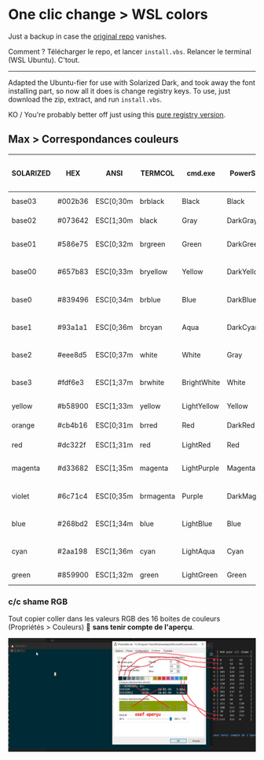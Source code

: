 # One clic change > WSL colors

Just a backup in case the [original repo](https://github.com/nsilvestri/solarized-dark-for-wsl) vanishes.

Comment ? Télécharger le repo, et lancer `install.vbs`. Relancer le terminal (WSL Ubuntu). C'tout.

---

Adapted the Ubuntu-fier for use with Solarized Dark, and took away the font installing part, so now all it does is change registry keys. To use, just download the zip, extract, and run `install.vbs`.

KO / You're probably better off just using this [pure registry version](https://gist.github.com/noelbundick/d7d67c1cc9cae8a1cb93240dc7bbe78c#file-solarized-dark-reg).

## Max > Correspondances couleurs

| SOLARIZED | HEX     | ANSI      | TERMCOL   | cmd.exe     | PowerShell  | ColorTable | DWORD    | RGB pour c/c shame |
|-----------|---------|-----------|-----------|-------------|-------------|------------|----------|--------------------|
| base03    | #002b36 | ESC[0;30m | brblack   | Black       | Black       | 00         | 00362b00 | 0     43    54     |
| base02    | #073642 | ESC[1;30m | black     | Gray        | DarkGray    | 08         | 00423607 | 7     54    66     |
| base01    | #586e75 | ESC[0;32m | brgreen   | Green       | DarkGreen   | 02         | 00756e58 | 88    110   117    |
| base00    | #657b83 | ESC[0;33m | bryellow  | Yellow      | DarkYellow  | 06         | 00837b65 | 101   123   131    |
| base0     | #839496 | ESC[0;34m | brblue    | Blue        | DarkBlue    | 01         | 00969483 | 131   148   150    |
| base1     | #93a1a1 | ESC[0;36m | brcyan    | Aqua        | DarkCyan    | 03         | 00a1a193 | 147   161   161    |
| base2     | #eee8d5 | ESC[0;37m | white     | White       | Gray        | 07         | 00d5e8ee | 238   232   213    |
| base3     | #fdf6e3 | ESC[1;37m | brwhite   | BrightWhite | White       | 15         | 00e3f6fd | 253   246   227    |
| yellow    | #b58900 | ESC[1;33m | yellow    | LightYellow | Yellow      | 14         | 000089b5 | 181   137   0      |
| orange    | #cb4b16 | ESC[0;31m | brred     | Red         | DarkRed     | 04         | 00164bcb | 203   75    22     |
| red       | #dc322f | ESC[1;31m | red       | LightRed    | Red         | 12         | 002f32dc | 220   50    47     |
| magenta   | #d33682 | ESC[1;35m | magenta   | LightPurple | Magenta     | 13         | 008236d3 | 211   54    130    |
| violet    | #6c71c4 | ESC[0;35m | brmagenta | Purple      | DarkMagenta | 05         | 00c4716c | 108   113   196    |
| blue      | #268bd2 | ESC[1;34m | blue      | LightBlue   | Blue        | 09         | 00d28b26 | 38    139   210    |
| cyan      | #2aa198 | ESC[1;36m | cyan      | LightAqua   | Cyan        | 11         | 0098a12a | 42    161   152    |
| green     | #859900 | ESC[1;32m | green     | LightGreen  | Green       | 10         | 00009985 | 133   153   0      |

### c/c shame RGB

Tout copier coller dans les valeurs RGB des 16 boites de couleurs (Propriétés > Couleurs) 🙈 **sans tenir compte de l'aperçu**.

![Maj couleurs WSL 2023](./images/maj-couleurs-wsl-2023.png)
